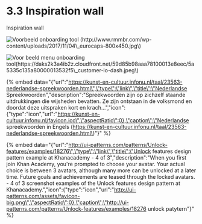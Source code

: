 # 3.3 Inspiration wall

Inspiration wall



![Voorbeeld onboarding tool \(http://www.rmmbr.com/wp-content/uploads/2017/11/04\_eurocaps-800x450.jpg\)](http://www.rmmbr.com/wp-content/uploads/2017/11/04_eurocaps-800x450.jpg)

![Voor beeld menu onboarding tool\(https://daks2k3a4ib2z.cloudfront.net/59d85b98aaa78100013e8eec/5a5335c135a80000013532f5\_customer-io-dash.jpeg\)](https://daks2k3a4ib2z.cloudfront.net/59d85b98aaa78100013e8eec/5a5335c135a80000013532f5_customer-io-dash.jpeg)

{% embed data="{\"url\":\"https://kunst-en-cultuur.infonu.nl/taal/23563-nederlandse-spreekwoorden.html\",\"type\":\"link\",\"title\":\"Nederlandse Spreekwoorden\",\"description\":\"Spreekwoorden zijn op zichzelf staande uitdrukkingen die wijsheden bevatten. Ze zijn ontstaan in de volksmond en doordat deze uitspraken kort en krach...\",\"icon\":{\"type\":\"icon\",\"url\":\"https://kunst-en-cultuur.infonu.nl/favicon.ico\",\"aspectRatio\":0},\"caption\":\"Nederlandse spreekwoorden in Engels \(https://kunst-en-cultuur.infonu.nl/taal/23563-nederlandse-spreekwoorden.html\)\"}" %}

{% embed data="{\"url\":\"http://ui-patterns.com/patterns/Unlock-features/examples/18276\",\"type\":\"link\",\"title\":\"Unlock features design pattern example at Khanacademy - 4 of 3\",\"description\":\"When you first join Khan Academy, you\'re prompted to choose your avatar. Your actual choice is between 3 avatars, although many more can be unlocked at a later time.  Future goals and achievements are teased through the locked avatars. - 4 of 3 screenshot examples of the Unlock features design pattern at Khanacademy.\",\"icon\":{\"type\":\"icon\",\"url\":\"http://ui-patterns.com/assets/favicon-big.png\",\"aspectRatio\":0},\"caption\":\"http://ui-patterns.com/patterns/Unlock-features/examples/18276 unlock patytern\"}" %}











